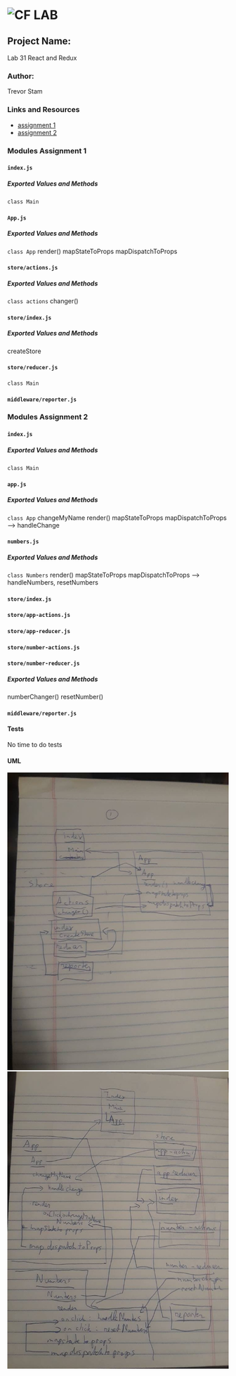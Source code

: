 ![CF](http://i.imgur.com/7v5ASc8.png) LAB
=================================================

## Project Name: 
Lab 31 React and Redux

### Author: 
Trevor Stam

### Links and Resources
* [assignment 1](https://codesandbox.io/s/2jqkr1rn5n)
* [assignment 2](https://codesandbox.io/s/km3l2zj2q5)

### Modules Assignment 1
#### `index.js`
##### Exported Values and Methods
`class Main`
#### `App.js`
##### Exported Values and Methods
`class App`
render()
mapStateToProps
mapDispatchToProps
#### `store/actions.js`
##### Exported Values and Methods
`class actions`
changer()
#### `store/index.js`
##### Exported Values and Methods
createStore
#### `store/reducer.js`
`class Main`
#### `middleware/reporter.js`

### Modules Assignment 2
#### `index.js`
##### Exported Values and Methods
`class Main`
#### `app.js`
##### Exported Values and Methods
`class App`
changeMyName
render()
mapStateToProps
mapDispatchToProps --> handleChange
#### `numbers.js`
##### Exported Values and Methods
`class Numbers`
render()
mapStateToProps
mapDispatchToProps --> handleNumbers, resetNumbers
#### `store/index.js`
#### `store/app-actions.js`
#### `store/app-reducer.js`
#### `store/number-actions.js`
#### `store/number-reducer.js`
##### Exported Values and Methods
numberChanger()
resetNumber()
#### `middleware/reporter.js`


#### Tests
No time to do tests

#### UML
![UML-assignment1](./assets/UML31-1.jpg)
![UML-assignment2](./assets/UML31-2.jpg)
